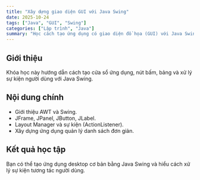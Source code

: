 ```yaml
---
title: "Xây dựng giao diện GUI với Java Swing"
date: 2025-10-24
tags: ["Java", "GUI", "Swing"]
categories: ["Lập trình", "Java"]
summary: "Học cách tạo ứng dụng có giao diện đồ họa (GUI) với Java Swing."
---
```


## Giới thiệu
Khóa học này hướng dẫn cách tạo cửa sổ ứng dụng, nút bấm, bảng và xử lý sự kiện người dùng với Java Swing.

## Nội dung chính
- Giới thiệu AWT và Swing.
- JFrame, JPanel, JButton, JLabel.
- Layout Manager và sự kiện (ActionListener).
- Xây dựng ứng dụng quản lý danh sách đơn giản.

## Kết quả học tập
Bạn có thể tạo ứng dụng desktop cơ bản bằng Java Swing và hiểu cách xử lý sự kiện tương tác người dùng.
